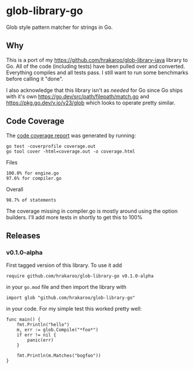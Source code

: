# glob-library-go

Glob style pattern matcher for strings in Go.

## Why

This is a port of my https://github.com/hrakaroo/glob-library-java library
to Go.  All of the code (including tests) have been pulled over and converted. 
Everything compiles and all tests pass. I still want to run some benchmarks 
before calling it "done".

I also acknowledge that this library isn't as _needed_ for Go since Go ships
with it's own https://go.dev/src/path/filepath/match.go and https://pkg.go.dev/v.io/v23/glob 
which looks to operate pretty similar.

## Code Coverage

The [code coverage report](https://htmlpreview.github.io/?https://github.com/hrakaroo/glob-library-go/blob/master/coverage.html) was generated by running:

```
go test -coverprofile coverage.out
go tool cover -html=coverage.out -o coverage.html
```

Files
```
100.0% for engine.go
97.6% for compiler.go
```

Overall
```
98.7% of statements
```

The coverage missing in compiler.go is mostly around using the option builders.  I'll add more tests in shortly
to get this to 100%

## Releases

### v0.1.0-alpha

First tagged version of this library. To use it add

`require github.com/hrakaroo/glob-library-go v0.1.0-alpha`

in your `go.mod` file and then import the library with

`import glob "github.com/hrakaroo/glob-library-go"`

in your code.  For my simple test this worked pretty well:

```
func main() {
	fmt.Println("hello")
	m, err := glob.Compile("*foo*")
	if err != nil {
		panic(err)
	}

	fmt.Println(m.Matches("bogfoo"))
}
```
